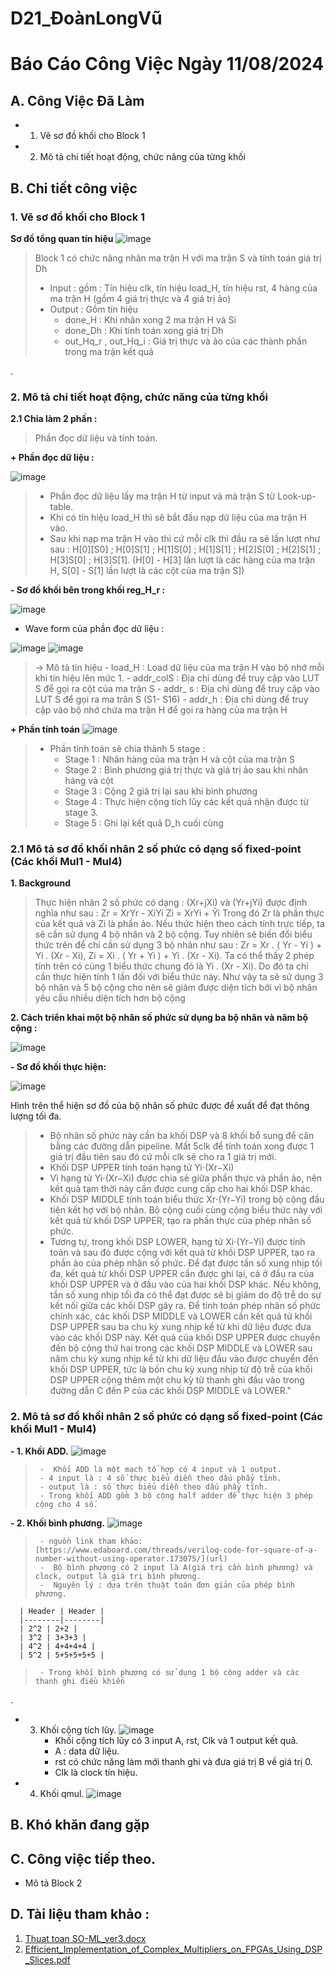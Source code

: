# D21_ĐoànLongVũ
# Báo Cáo Công Việc Ngày 11/08/2024
## A. Công Việc Đã Làm
- 1. Vẽ sơ đồ khối cho Block 1
- 2. Mô tả chi tiết hoạt động, chức năng của từng khối 
## B. Chi tiết công việc
### 1. Vẽ sơ đồ khối cho Block 1 
**Sơ đồ tổng quan tín hiệu**
![image](https://github.com/user-attachments/assets/e07a5a38-ebb8-4ef1-b6ed-73c8bc741809)

> Block 1 có chức năng nhân ma trận H với ma trận S và tính toán giá trị Dh
> - Input : gồm : Tín hiệu clk, tín hiệu load_H, tín hiệu rst, 4 hàng của ma trận H (gồm 4 giá trị thực và 4 giá trị ảo)
> - Output : Gồm tín hiệu
> 	- done_H : Khi nhân xong 2 ma trận H và Si
> 	- done_Dh : Khi tính toán xong giá trị Dh
> 	- out_Hq_r , out_Hq_i : Giá trị thực và ảo của các thành phần trong ma trận kết quả

.
        
### 2. Mô tả chi tiết hoạt động, chức năng của từng khối 

**2.1 Chia làm 2 phần :** 

> Phần đọc dữ liệu và tính toán.

**+ Phần đọc dữ liệu :**

![image](https://github.com/user-attachments/assets/f9bb3076-0cbf-4b04-8d1b-dcc7d0aec4c2)


>  - Phần đọc dữ liệu lấy ma trận H từ input và mà trận S từ Look-up-table. 
>  -  Khi có tín hiệu load_H thì sẽ bắt đầu nạp dữ liệu của ma trận H vào.
>  -  Sau khi nạp ma trận H vào thì cứ mỗi clk thì đầu ra sẽ lần lượt như sau : H[0][S0] ; H[0]S[1] ; H[1]S[0] ; H[1]S[1] ; H[2]S[0] ; H[2]S[1] ; H[3]S[0] ; H[3]S[1]. (H[0] - H[3] lần lượt là các hàng của ma trận H, S[0] - S[1] lần lượt là các cột của ma trận S])
> 

**- Sơ đồ khối bên trong khối reg_H_r :** 

 ![image](https://github.com/user-attachments/assets/159b7eee-838a-4b65-a60a-f7adcbd458c0)

 - Wave form của phần đọc dữ liệu : 
 
![image](https://github.com/user-attachments/assets/39512030-9396-496f-b23c-74bc79147726)
![image](https://github.com/user-attachments/assets/dc760cc5-2daa-4736-addc-cd7fa2dd3266)
> -> Mô tả tín hiệu
>         - load_H : Load dữ liệu của ma trận H vào bộ nhớ mỗi khi tín hiệu lên mức 1.
>         - addr_colS : Địa chỉ dùng để truy cập vào LUT S để gọi ra cột của ma trận S
>         - addr_ s : Địa chỉ dùng để truy cập vào LUT S để gọi ra ma trân S (S1- S16)
>         - addr_h : Địa chỉ dùng để truy cập vào bộ nhớ chứa ma trận H để gọi ra hàng của ma trận H
>         



 **+ Phần tính toán**
![image](https://github.com/user-attachments/assets/08755d60-6e50-4edb-9c3e-7a26f3959180)

>  - Phần tính toán sẽ chia thành 5 stage : 
>      - Stage 1 : Nhân hàng của ma trận H và cột của ma trận S
>      - Stage 2 : Bình phương giá trị thực và giá trị ảo sau khi nhân hàng và cột
>      - Stage 3 : Cộng 2 giá trị lại sau khi bình phương
>      - Stage 4 : Thực hiện cộng tích lũy các kết quả nhận được từ stage 3.
>      - Stage 5 : Ghi lại kết quả D_h cuối cùng

 ### 2.1 Mô tả sơ đồ khối nhân 2 số phức có dạng số fixed-point (Các khối Mul1 - Mul4)
**1. Background**

> Thực hiện nhân 2 số phức có dạng : (Xr+jXi) và (Yr+jYi) được định nghĩa như sau : 
Zr = XrYr - XiYi 
Zi = XrYi + Ỹi
Trong đó Zr là phần thực của kết quả và Zi là phần ảo. Nếu thức hiện theo cách tính trực tiếp, ta sẽ cần sử dụng 4 bộ nhân và 2 bộ cộng. Tuy nhiên sẽ biến đổi biểu thức trên để chỉ cần sử dụng 3 bộ nhân như sau : 
Zr  =  Xr . ( Yr - Yi )  + Yi . (Xr - Xi),
Zi  =   Xi . ( Yr + Yi ) + Yi . (Xr - Xi).
Ta có thể thấy 2 phép tính trên có cùng 1 biểu thức chung đó là Yi . (Xr - Xi).
Do đó ta chỉ cần thực hiện tính 1 lần đối với biểu thức này. Như vậy ta sẽ sử dụng 3 bộ nhân và 5 bộ cộng cho nên sẽ giảm được diện tích bởi vì bộ nhân yêu cầu nhiều diện tích hơn bộ cộng

**2. Cách triển khai một bộ nhân số phức sử dụng ba bộ nhân và năm bộ cộng :**

![image](https://github.com/user-attachments/assets/ffac39f3-b57d-4a3e-84f6-09ca5e5899c9)

**- Sơ đồ khối thực hiện:**

![image](https://github.com/user-attachments/assets/2c7fe0cf-2fa2-4d4f-872b-b9d946081ce0)

Hình trên thể hiện sơ đồ của bộ nhân số phức được đề xuất để đạt thông lượng tối đa. 

> - Bộ nhân số phức này cần ba khối DSP và 8 khối bổ sung để cân bằng các đường dẫn pipeline. Mất 5clk để tính toán xong được 1 giá trị đầu tiên sau đó cứ mỗi clk sẽ cho ra 1 giá trị mới. 
> - Khối DSP UPPER tính toán hạng tử  Yi⋅(Xr−Xi) 
> - Vì hạng tử Yi⋅(Xr−Xi) được chia sẻ giữa phần thực và phần ảo, nên kết quả tạm thời này cần được cung cấp cho hai khối DSP khác. 
> - Khối DSP MIDDLE tính toán biểu thức Xr⋅(Yr−Yi) trong bộ cộng đầu tiên kết hợ với bộ nhân. Bộ cộng cuối cùng cộng biểu thức này với kết quả từ khối DSP UPPER, tạo ra phần thực của phép nhân số phức. 
> - Tương tự, trong khối DSP LOWER, hạng tử  Xi⋅(Yr−Yi) được tính toán và sau đó được cộng với kết quả từ khối DSP UPPER, tạo ra phần ảo của phép nhân số phức.
> Để đạt được tần số xung nhịp tối đa, kết quả từ khối DSP UPPER cần được ghi lại, cả ở đầu ra của khối DSP UPPER và ở đầu vào của hai khối DSP khác. Nếu không, tần số xung nhịp tối đa có thể đạt được sẽ bị giảm do độ trễ do sự kết nối giữa các khối DSP gây ra.
> Để tính toán phép nhân số phức chính xác, các khối DSP MIDDLE và LOWER cần kết quả từ khối DSP UPPER sau ba chu kỳ xung nhịp kể từ khi dữ liệu được đưa vào các khối DSP này. Kết quả của khối DSP UPPER được chuyển đến bộ cộng thứ hai trong các khối DSP MIDDLE và LOWER sau năm chu kỳ xung nhịp kể từ khi dữ liệu đầu vào được chuyển đến khối DSP UPPER, tức là bốn chu kỳ xung nhịp từ độ trễ của khối DSP UPPER cộng thêm một chu kỳ từ thanh ghi đầu vào trong đường dẫn C đến P của các khối DSP MIDDLE và LOWER."

 ### 2. Mô tả sơ đồ khối nhân 2 số phức có dạng số fixed-point (Các khối Mul1 - Mul4)
**- 1.  Khối ADD.**
![image](https://github.com/user-attachments/assets/74559dc4-20ad-47e7-82a4-81a992465af1)

>      -  Khối ADD là một mạch tổ hợp có 4 input và 1 output.
>      - 4 input là : 4 số thực biểu diễn theo dấu phẩy tĩnh.
>      - output là : số thực biểu diễn theo dấu phẩy tĩnh.
>      - Trong khối ADD gồm 3 bộ cộng half adder để thực hiện 3 phép cộng cho 4 số.

**- 2. Khối bình phương.**
![image](https://github.com/user-attachments/assets/4f018745-40ce-4811-acd7-df59602dca53)

>      - nguồn link tham khảo: [https://www.edaboard.com/threads/verilog-code-for-square-of-a-number-without-using-operator.173075/](url)
>      -  Bộ bình phương có 2 input là A(giá trị cần bình phương) và clock, output là giá trị bình phương.
>      -  Nguyên lý : dựa trên thuật toán đơn giản của phép bình phương.

   
      | Header | Header |
      |--------|--------|
      | 2^2 | 2+2 |
      | 3^2 | 3+3+3 |
      | 4^2 | 4+4+4+4 |
      | 5^2 | 5+5+5+5+5 | 

>      - Trong khối bình phương có sử dụng 1 bộ cộng adder và các thanh ghi điều khiển
.
- 3. Khối cộng tích lũy.
![image](https://github.com/user-attachments/assets/262e2f87-9480-43bf-821d-4209c7887629)
     - Khối  cộng tích lũy có 3 input A, rst, Clk và 1 output kết quả.
     - A : data dữ liệu.
     - rst có chức năng làm mới thanh ghi và đưa giá trị B về giá trị 0.
     - Clk là clock tín hiệu.
- 4. Khối qmul.
![image](https://github.com/user-attachments/assets/5d360bc2-c847-4bb1-8584-7ff06ad0847e)
## B. Khó khăn đang gặp

## C. Công việc tiếp theo.
 + Mô tả Block 2
## D. Tài liệu tham khảo : 
1. [Thuat toan SO-ML_ver3.docx](https://github.com/user-attachments/files/16647141/Thuat.toan.SO-ML_ver3.docx)
2. [Efficient_Implementation_of_Complex_Multipliers_on_FPGAs_Using_DSP_Slices.pdf](https://github.com/user-attachments/files/16647143/Efficient_Implementation_of_Complex_Multipliers_on_FPGAs_Using_DSP_Slices.pdf)













